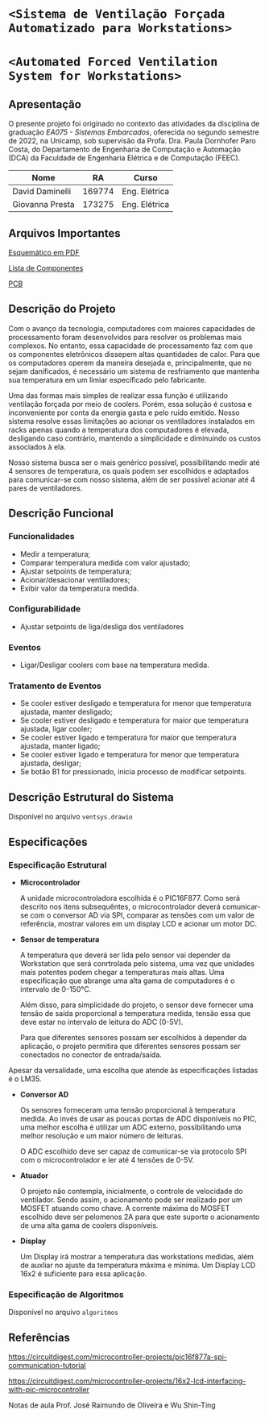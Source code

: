 # `<Sistema de Ventilação Forçada Automatizado para Workstations>`
# `<Automated Forced Ventilation System for Workstations>`

## Apresentação

O presente projeto foi originado no contexto das atividades da disciplina de graduação *EA075 - Sistemas Embarcados*, 
oferecida no segundo semestre de 2022, na Unicamp, sob supervisão da Profa. Dra. Paula Dornhofer Paro Costa, do Departamento de Engenharia de Computação e Automação (DCA) da Faculdade de Engenharia Elétrica e de Computação (FEEC).

|Nome  | RA | Curso|
|--|--|--|
| David Daminelli  | 169774  | Eng. Elétrica|
| Giovanna Presta  | 173275  | Eng. Elétrica|

## Arquivos Importantes

[Esquemático em PDF](pdf/Ventsys%20V1I1.PDF)

[Lista de Componentes](./BOM%20Ventsys%20V1I1.xlsx)

[PCB](pdf/Ventsys%20V1I1%203D.PDF)

## Descrição do Projeto 

Com o avanço da tecnologia, computadores com maiores capacidades de processamento foram desenvolvidos para resolver os problemas mais complexos. No entanto, essa capacidade de processamento faz com que os componentes eletrônicos dissepem altas quantidades de calor. Para que os computadores operem da maneira desejada e, principalmente, que no sejam danificados, é necessário um sistema de resfriamento que mantenha sua temperatura em um limiar especificado pelo fabricante. 

Uma das formas mais simples de realizar essa função é utilizando ventilação forçada por meio de coolers. Porém, essa solução é custosa e inconveniente por conta da energia gasta e pelo ruído emitido. Nosso sistema resolve essas limitações ao acionar os ventiladores instalados em racks apenas quando a temperatura dos computadores é elevada, desligando caso contrário, mantendo a simplicidade e diminuindo os custos associados à ela.    

Nosso sistema busca ser o mais genérico possível, possibilitando medir até 4 sensores de temperatura, os quais podem ser escolhidos e adaptados para comunicar-se com nosso sistema, além de ser possivel acionar até 4 pares de ventiladores. 

## Descrição Funcional

### Funcionalidades

- Medir a temperatura;
- Comparar temperatura medida com valor ajustado;
- Ajustar setpoints de temperatura;
- Acionar/desacionar ventiladores;
- Exibir valor da temperatura medida.

### Configurabilidade

- Ajustar setpoints de liga/desliga dos ventiladores

### Eventos

- Ligar/Desligar coolers com base na temperatura medida.

### Tratamento de Eventos

- Se cooler estiver desligado e temperatura for menor que temperatura ajustada, manter desligado;
- Se cooler estiver desligado e temperatura for maior que temperatura ajustada, ligar cooler;
- Se cooler estiver ligado e temperatura for maior que temperatura ajustada, manter ligado;
- Se cooler estiver ligado e temperatura for menor que temperatura ajustada, desligar;
- Se botão B1 for pressionado, inicia processo de modificar setpoints.

## Descrição Estrutural do Sistema

Disponível no arquivo `ventsys.drawio` 

## Especificações


### Especificação Estrutural

* **Microcontrolador**

    A unidade microcontroladora escolhida é o PIC16F877. Como será descrito nos itens subsequêntes, o microcontrolador deverá comunicar-se com o conversor AD via SPI, comparar as tensões com um valor de referência, mostrar valores em um display LCD e acionar um motor DC. 

* **Sensor de temperatura**

    A temperatura que deverá ser lida pelo sensor vai depender da Workstation que será conrtrolada pelo sistema, uma vez que unidades mais potentes podem chegar a temperaturas mais altas. Uma especificação que abrange uma alta gama de computadores é o intervalo de 0-150°C. 

    Além disso, para simplicidade do projeto, o sensor deve fornecer uma tensão de saída proporcional a temperatura medida, tensão essa que deve estar no intervalo de leitura do ADC (0-5V).

    Para que diferentes sensores possam ser escolhidos à depender da aplicação, o projeto permitira que diferentes sensores possam ser conectados no conector de entrada/saída. 

Apesar da versalidade, uma escolha que atende às especificações listadas é o LM35.

* **Conversor AD**

    Os sensores forneceram uma tensão proporcional à temperatura medida. Ao invés de usar as poucas portas de ADC disponíveis no PIC, uma melhor escolha é utilizar um ADC externo, possibilitando uma melhor resolução e um maior número de leituras.

    O ADC escolhido deve ser capaz de comunicar-se via protocolo SPI com o microcontrolador e ler até 4 tensões de 0-5V.

* **Atuador**

    O projeto não contempla, inicialmente, o controle de velocidade do ventilador. Sendo assim, o acionamento pode ser realizado por um MOSFET atuando como chave. A corrente máxima do MOSFET escolhido deve ser pelomenos 2A para que este suporte o acionamento de uma alta gama de coolers disponíveis.

* **Display**

    Um Display irá mostrar a temperatura das workstations medidas, além de auxliar no ajuste da temperatura máxima e mínima. Um Display LCD 16x2 é suficiente para essa aplicação. 

### Especificação de Algoritmos 

Disponível no arquivo `algoritmos` 

## Referências

https://circuitdigest.com/microcontroller-projects/pic16f877a-spi-communication-tutorial

https://circuitdigest.com/microcontroller-projects/16x2-lcd-interfacing-with-pic-microcontroller

Notas de aula Prof. José Raimundo de Oliveira e Wu Shin-Ting
